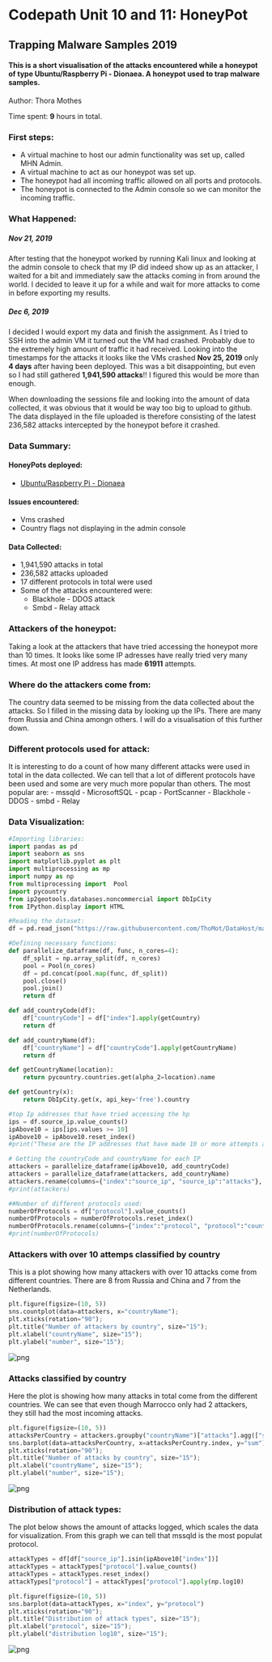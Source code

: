 
# Codepath Unit 10 and 11: HoneyPot
## Trapping Malware Samples 2019

#### This is a short visualisation of the attacks encountered while a honeypot of type Ubuntu/Raspberry Pi - Dionaea. A honeypot used to trap malware samples.

Author: Thora Mothes

Time spent: **9** hours in total.

### First steps:

- A virtual machine to host our admin functionality was set up, called MHN Admin. 
- A virtual machine to act as our honeypot was set up. 
- The honeypot had all incoming traffic allowed on all ports and protocols.
- The honeypot is connected to the Admin console so we can monitor the incoming traffic. 

### What Happened:

##### Nov 21, 2019
After testing that the honeypot worked by running Kali linux and looking at the admin console to check that my IP did indeed show up as an attacker, I waited for a bit and immediately saw the attacks coming in from around the world. I decided to leave it up for a while and wait for more attacks to come in before exporting my results. 

##### Dec 6, 2019
I decided I would export my data and finish the assignment. As I tried to SSH into the admin VM it turned out the VM had crashed. Probably due to the extremely high amount of traffic it had received. Looking into the timestamps for the attacks it looks like the VMs crashed **Nov 25, 2019** only **4 days** after having been deployed. This was a bit disappointing, but even so I had still gathered **1,941,590 attacks**!! I figured this would be more than enough. 

When downloading the sessions file and looking into the amount of data collected, it was obvious that it would be way too big to upload to github. The data displayed in the file uploaded is therefore consisting of the latest 236,582 attacks intercepted by the honeypot before it crashed. 

### Data Summary: 

#### HoneyPots deployed:
- <a href="https://github.com/DinoTools/dionaea">Ubuntu/Raspberry Pi - Dionaea</a>

#### Issues encountered: 
- Vms crashed
- Country flags not displaying in the admin console

#### Data Collected:
- 1,941,590 attacks in total
- 236,582 attacks uploaded
- 17 different protocols in total were used
- Some of the attacks encountered were: 
    - Blackhole - DDOS attack
    - Smbd - Relay attack

### Attackers of the honeypot: 
Taking a look at the attackers that have tried accessing the honeypot more than 10 times. It looks like some IP adresses have really tried very many times. At most one IP address has made **61911** attempts.

### Where do the attackers come from:

The country data seemed to be missing from the data collected about the attacks. So I filled in the missing data by looking up the IPs. There are many from Russia and China amongn others. I will do a visualisation of this further down.

### Different protocols used for attack: 

It is interesting to do a count of how many different attacks were used in total in the  data collected. We can tell that a lot of different protocols have been used and some are very much more popular than others. The most popular are: 
    - mssqld - MicrosoftSQL
    - pcap   - PortScanner
    - Blackhole - DDOS
    - smbd - Relay

### Data Visualization:


```python
#Importing libraries:
import pandas as pd
import seaborn as sns
import matplotlib.pyplot as plt
import multiprocessing as mp
import numpy as np
from multiprocessing import  Pool
import pycountry
from ip2geotools.databases.noncommercial import DbIpCity
from IPython.display import HTML

#Reading the dataset: 
df = pd.read_json("https://raw.githubusercontent.com/ThoMot/DataHost/master/NetworkSecurity2019/sessionFile.json", lines=True)

#Defining necessary functions:
def parallelize_dataframe(df, func, n_cores=4):
    df_split = np.array_split(df, n_cores)
    pool = Pool(n_cores)
    df = pd.concat(pool.map(func, df_split))
    pool.close()
    pool.join()
    return df

def add_countryCode(df):
    df["countryCode"] = df["index"].apply(getCountry)
    return df

def add_countryName(df):
    df["countryName"] = df["countryCode"].apply(getCountryName)
    return df

def getCountryName(location):
    return pycountry.countries.get(alpha_2=location).name

def getCountry(x):
    return DbIpCity.get(x, api_key='free').country

#top Ip addresses that have tried accessing the hp
ips = df.source_ip.value_counts()
ipAbove10 = ips[ips.values >= 10]
ipAbove10 = ipAbove10.reset_index()
#print("These are the IP addresses that have made 10 or more attempts at the honeypot:\n\n", ipAbove10)

# Getting the countryCode and countryName for each IP
attackers = parallelize_dataframe(ipAbove10, add_countryCode)
attackers = parallelize_dataframe(attackers, add_countryName)
attackers.rename(columns={"index":"source_ip", "source_ip":"attacks"}, inplace=True)
#print(attackers)

##Number of different protocols used:
numberOfProtocols = df["protocol"].value_counts()
numberOfProtocols = numberOfProtocols.reset_index()
numberOfProtocols.rename(columns={"index":"protocol", "protocol":"count"}, inplace=True)
#print(numberOfProtocols)
```

### Attackers with over 10 attemps classified by country

This is a plot showing how many attackers with over 10 attacks come from different countries. There are 8 from Russia and China and 7 from the Netherlands. 


```python
plt.figure(figsize=(10, 5))
sns.countplot(data=attackers, x="countryName");
plt.xticks(rotation="90");
plt.title("Number of attackers by country", size="15");
plt.xlabel("countryName", size="15");
plt.ylabel("number", size="15");
```


![png](output_9_0.png)


### Attacks classified by country
Here the plot is showing how many attacks in total come from the different countries. We can see that even though Marrocco only had 2 attackers, they still had the most incoming attacks.


```python
plt.figure(figsize=(10, 5))
attacksPerCountry = attackers.groupby("countryName")["attacks"].agg(["sum"])
sns.barplot(data=attacksPerCountry, x=attacksPerCountry.index, y="sum")
plt.xticks(rotation="90");
plt.title("Number of attacks by country", size="15");
plt.xlabel("countryName", size="15");
plt.ylabel("number", size="15");
```


![png](output_11_0.png)


### Distribution of attack types: 
The plot below shows the amount of attacks logged, which scales the data for visualization. From this graph we can tell that mssqld is the most populat protocol.


```python
attackTypes = df[df["source_ip"].isin(ipAbove10["index"])]
attackTypes = attackTypes["protocol"].value_counts()
attackTypes = attackTypes.reset_index()
attackTypes["protocol"] = attackTypes["protocol"].apply(np.log10)

plt.figure(figsize=(10, 5))
sns.barplot(data=attackTypes, x="index", y="protocol")
plt.xticks(rotation="90");
plt.title("Distribution of attack types", size="15");
plt.xlabel("protocol", size="15");
plt.ylabel("distribution log10", size="15");
```


![png](output_13_0.png)



```python

```
